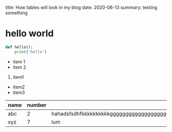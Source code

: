 title: How tables will look in my blog
date: 2020-06-13
summary: testing something



# hello world

```python
def hello():
    print('hello')
```

- item 1
- item 2

1. item1
  - item2
  - item3

| name | number | lol  |
|------|--------|------|
| abc  | 2      | hahadsfsdhfkkkkkkkkkkgggggggggggggggggggggggggggggggggggggggggggggggggggggggggggggggggggggggggggggggggggggggggggggggggggggggggggggggggggggggggggggggggggggggggggggggggggggggggggggggggggggggggggggggggggggggggggggggggggggggggjjjjjjjjjjjjjjjjjjjjjjjjjjjjjjjjjjjjjjjjjjjjjkkkkkkkkkkkkkkkkkkkkkkkkkkkkkkk |
| xyz  | 7      | lum  |